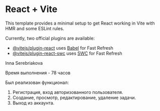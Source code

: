 # React + Vite

This template provides a minimal setup to get React working in Vite with HMR and some ESLint rules.

Currently, two official plugins are available:

- [@vitejs/plugin-react](https://github.com/vitejs/vite-plugin-react/blob/main/packages/plugin-react/README.md) uses [Babel](https://babeljs.io/) for Fast Refresh
- [@vitejs/plugin-react-swc](https://github.com/vitejs/vite-plugin-react-swc) uses [SWC](https://swc.rs/) for Fast Refresh

Inna Serebriakova

Время выполнения - 78 часов

Был реализован функционал:

1. Регистрация, вход авторизованного пользователя.
2. Создание, просмотр, редактирование, удаление задачи.
3. Выход из аккаунта.
 